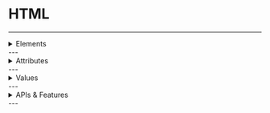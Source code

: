 # HTML 

---


<details><summary>Elements</summary>  

1. [Document Metadata (8)](./document-metadata/README.md)  
2. [Sectioning Content (7)](./sectioning-content/README.md)  
3. [Text Content (6)](./text-content/README.md)  
4. [Inline Text Semantics (8)](./inline-text/README.md)  
5. [Formatting Elements (10)](./formatting-elements/README.md)  
6. [Quotation and Citation Elements (6)](./quotation-and-citation-elements/README.md)  
7. [HTML Images (4)](./images/README.md)  
8. [Tables (10)](./tables/README.md)  
9. [Forms (11)](./forms/README.md)  
10. [Lists (6)](./lists/README.md)  
11. [Media (9)](./media/README.md)  
12. [Script and Interactive (4)](./script-and-interactive/README.md) 
13. [Web Components (3)](./web-components/README.md)  
</details> 
---

<details><summary>Attributes</summary>  

1. [Global Attributes (11)](./02-Attributes/01-Global/README.md)  
2. [Anchor (4)](./02-Attributes/02-Events/README.md)  
5. [Images (3)](./02-Attributes/05-Links-Resources/README.md)  
6. [Form Inputs (11)](./02-Attributes/06-CustomData/README.md)  
</details> 
---


<details><summary>Values</summary>  

1. [type values for input (15)](./02-Attributes/01-Global/README.md)  
2. [target values for <a> (4)](./02-Attributes/02-Events/README.md)  
5. [method values for <form> (2)](./02-Attributes/05-Links-Resources/README.md)  
6. [enctype values (3)](./02-Attributes/06-CustomData/README.md)  
</details> 
---


<details><summary>APIs & Features</summary> 

1. [Audio/Video API](./03-APIs/01-AudioVideo/README.md)  
2. [Canvas API](./03-APIs/02-Canvas/README.md)  
3. [SVG API](./03-APIs/03-SVG/README.md)  
4. [Drag & Drop API](./03-APIs/04-DragDrop/README.md)  
5. [Geolocation API](./03-APIs/05-Geolocation/README.md)  
6. [Web Storage (localStorage & sessionStorage)](./03-APIs/06-WebStorage/README.md)  
7. [Web Workers](./03-APIs/07-WebWorkers/README.md)  
8. [Progressive Enhancement & Fallbacks](./03-APIs/08-ProgressiveEnhancement/README.md)  
</details> 
---




